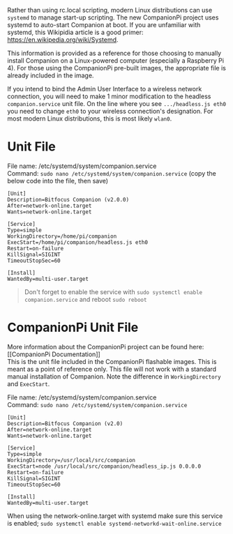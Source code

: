 Rather than using rc.local scripting, modern Linux distributions can use `systemd` to manage start-up scripting. The new CompanionPi project uses systemd to auto-start Companion at boot. If you are unfamiliar with systemd, this Wikipidia article is a good primer: https://en.wikipedia.org/wiki/Systemd.

This information is provided as a reference for those choosing to manually install Companion on a Linux-powered computer (especially a Raspberry Pi 4). For those using the CompanionPi pre-built images, the appropriate file is already included in the image.

If you intend to bind the Admin User Interface to a wireless network connection, you will need to make 1 minor modification to the headless `companion.service` unit file. On the line where you see `.../headless.js eth0` you need to change `eth0` to your wireless connection's designation. For most modern Linux distributions, this is most likely `wlan0`.

# Unit File
File name: /etc/systemd/system/companion.service  
Command: `sudo nano /etc/systemd/system/companion.service` (copy the below code into the file, then save)
```
[Unit]
Description=Bitfocus Companion (v2.0.0)
After=network-online.target
Wants=network-online.target

[Service]
Type=simple
WorkingDirectory=/home/pi/companion
ExecStart=/home/pi/companion/headless.js eth0
Restart=on-failure
KillSignal=SIGINT
TimeoutStopSec=60

[Install]
WantedBy=multi-user.target
```
> Don't forget to enable the service with `sudo systemctl enable companion.service` and reboot `sudo reboot`

# CompanionPi Unit File
More information about the CompanionPi project can be found here: [[CompanionPi Documentation]]  
This is the unit file included in the CompanionPi flashable images. This is meant as a point of reference only. This file will not work with a standard manual installation of Companion. Note the difference in `WorkingDirectory` and `ExecStart`.  

File name: /etc/systemd/system/companion.service  
Command: `sudo nano /etc/systemd/system/companion.service`
```
[Unit]
Description=Bitfocus Companion (v2.0)
After=network-online.target
Wants=network-online.target

[Service]
Type=simple
WorkingDirectory=/usr/local/src/companion
ExecStart=node /usr/local/src/companion/headless_ip.js 0.0.0.0
Restart=on-failure
KillSignal=SIGINT
TimeoutStopSec=60

[Install]
WantedBy=multi-user.target
```

When using the network-online.target with systemd make sure this service is enabled;
`sudo systemctl enable systemd-networkd-wait-online.service`